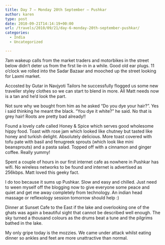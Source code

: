 ```yaml
---
title: Day 7 – Monday 20th September – Pushkar
author: karen
type: post
date: 2010-09-21T14:14:19+00:00
url: /travels/2010/09/21/day-6-monday-20th-september-pushkar/
categories:
  - India
  - Uncategorized

---
```

7am wakeup calls from the market traders and motorbikes in the street below didn’t deter us from the first lie-in in a while. Good old ear plugs. 11 o’clock we rolled into the Sadar Bazaar and mooched up the street looking for Laxmi market.

Accosted by Gutar in Navjyoti Tailors he successfully flogged us some new traveller styley clothes so we can start to blend in more. All Matt needs now is a tan and he’d look the part.
  
Not sure why we bought from him as he asked “Do you dye your hair?”. Yes i said thinking he meant the black. “You dye it white?” he said. No that is grey hair! Roots are pretty bad already!!

Found a lovely cafe called Honey & Spice which serves good wholesome hippy food. Toast with rose jam which looked like chutney but tasted like honey and turkish delight. Absolutely delicious. More toast covered with tofu pate with basil and fenugreek sprouts (which look like mini beansprouts) and a pasta salad. Topped off with a cinnamon and ginger coffee. Really yummy!

Spent a couple of hours in our first internet cafe as nowhere in Pushkar has wifi. No wireless networks to be found and internet is advertised as 256kbps. Matt loved this geeky fact.
  
I do too because it sums up Pushkar. Slow and easy and chilled. Just need to ween myself off the blogging now to give everyone some peace and quiet and get me away completely from technology. An indian head massage or reflexology session tomorrow should help :)

Dinner at Sunset Cafe to the East if the lake and overlooking one of the ghats was again a beautiful sight that cannot be described well enough. The sky turned a thousand colours as the drums beat a tune and the pilgrims bathed in the lake.
  
My only gripe today is the mozzies. We came under attack whilst eating dinner so ankles and feet are more unattractive than normal.